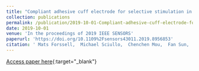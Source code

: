 ```yaml
---
title: "Compliant adhesive cuff electrode for selective stimulation in rat vagus nerve"
collection: publications
permalink: /publication/2019-10-01-Compliant-adhesive-cuff-electrode-for-selective-stimulation-in-rat-vagus-nerve
date: 2019-10-01
venue: 'In the proceedings of 2019 IEEE SENSORS'
paperurl: 'https://doi.org/10.1109%2Fsensors43011.2019.8956853'
citation: ' Mats Forssell,  Michael Sciullo,  Chenchen Mou,  Fan Sun,  Tyler Simpson,  Gutian Xiao,  Lee Fisher,  Christopher Bettinger,  Charles Horn,  Gary Fedder, &quot;Compliant adhesive cuff electrode for selective stimulation in rat vagus nerve.&quot; In the proceedings of 2019 IEEE SENSORS, 2019.'
---
```

[Access paper here](https://doi.org/10.1109%2Fsensors43011.2019.8956853){:target="_blank"}
